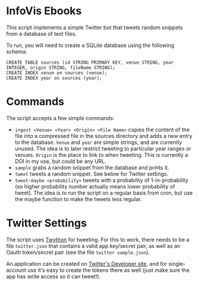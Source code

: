 # InfoVis Ebooks
This script implements a simple Twitter bot that tweets random snippets from a database of text files.

To run, you will need to create a SQLite database using the following schema:

    CREATE TABLE sources (id STRING PRIMARY KEY, venue STRING, year INTEGER, origin STRING, fileName STRING);
    CREATE INDEX venue on sources (venue);
    CREATE INDEX year on sources (year);

# Commands
The script accepts a few simple commands:

* `ingest <Venue> <Year> <Origin> <File Name>` copies the content of the file into a compressed file in the sources directory and adds a new entry to the database. `Venue` and `year` are simple strings, and are currently unused. The idea is to later restrict tweeting to particular year ranges or venues. `Origin` is the place to link to when tweeting. This is currently a DOI in my use, but could be any URL.
* `sample` grabs a random snippet from the database and prints it.
* `tweet` tweets a random snippet. See below for Twitter settings.
* `tweet-maybe <probability>` tweets with a probability of 1-in-probability (so higher probability number actually means lower probability of tweet). The idea is to run the script on a regular basis from cron, but use the maybe function to make the tweets less regular.

# Twitter Settings

The script uses [Twython](https://github.com/ryanmcgrath/twython) for tweeting. For this to work, there needs to be a file `twitter.json` that contains a valid app key/secret pair, as well as an Oauth token/secret pair (see the file `twitter-sample.json`).

An application can be created on [Twitter's Developer site](https://dev.twitter.com), and for single-account use it's easy to create the tokens there as well (just make sure the app has write access so it can tweet!).